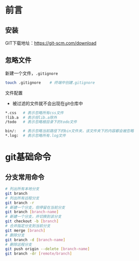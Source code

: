 # 前言

## 安装

GIT下载地址：<https://git-scm.com/download>

## 忽略文件

新建一个文件，`.gitignore`

```bash
touch .gitignore	# 终端中创建.gitignore
```

文件配置

- 被过滤的文件就不会出现在git仓库中

```bash
*.css	# 表示忽略所有css文件
!lib.a	# 表示但lib.a除外
/todo	# 表示忽略根目录下的todo文件

bin/:	# 表示忽略当前路径下的bin文件夹，该文件夹下的内容都会被忽略
*.log:	# 表示忽略所有.log文件
```



# git基础命令

## 分支常用命令
```sh
# 列出所有本地分支
git branch
# 列出所有远程分支
git branch -r
# 新建一个分支，但停留在当前分支
git branch [branch-name]
# 新建一个分支，并切换到该分支
git checkout -b [branch]
# 合并指定分支到当前分支
git merge [branch]
# 删除分支
git branch -d [branch-name]
# 删除远程分支
git push origin --delete [branch-name]
git branch -dr [remote/branch]
```